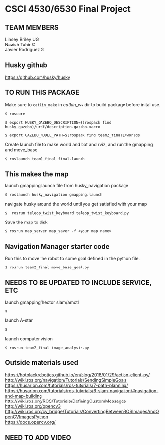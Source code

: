 # CSCI 4530/6530 Final Project



## TEAM MEMBERS
Linsey Briley    UG
<br>
Nazish Tahir     G
<br>
Javier Rodriguez G
<br>

## Husky github
https://github.com/husky/husky

## TO RUN THIS PACKAGE

Make sure to ```catkin_make``` in *catkin_ws* dir to build package before inital use.
```
$ roscore

$ export HUSKY_GAZEBO_DESCRIPTION=$(rospack find husky_gazebo)/urdf/description.gazebo.xacro

$ export GAZEBO_MODEL_PATH=$(rospack find team2_final)/worlds
```

  Create launch file to make world and bot and rviz, and run the gmapping and move_base
<br>
```
$ roslaunch team2_final final.launch
```

## This makes the map
launch gmapping launch file from husky_navigation package 
<br>
```
$ roslaunch husky_navigation gmapping.launch
```
navigate husky around the world until you get satisfied with your map 
<br> 
```
$  rosrun teleop_twist_keyboard teleop_twist_keyboard.py
```
Save the map to disk
<br>
```
$ rosrun map_server map_saver -f <your map name>
```

## Navigation Manager starter code
  Run this to move the robot to some goal defined in the python file.
<br>
```
$ rosrun team2_final move_base_goal.py
```


## NEEDS TO BE UPDATED TO INCLUDE SERVICE, ETC

  launch gmapping/hector slam/amctl
<br>
```
$
```

  launch A-star
<br>
```
$
```
  launch computer vision
<br>
```
$ rosrun team2_final image_analysis.py
```

## Outside materials used
https://hotblackrobotics.github.io/en/blog/2018/01/29/action-client-py/
<br>
http://wiki.ros.org/navigation/Tutorials/SendingSimpleGoals
<br>
https://husarion.com/tutorials/ros-tutorials/7-path-planning/
<br>
https://husarion.com/tutorials/ros-tutorials/6-slam-navigation/#navigation-and-map-building
<br>
http://wiki.ros.org/ROS/Tutorials/DefiningCustomMessages
<br>
http://wiki.ros.org/opencv3
<br>
http://wiki.ros.org/cv_bridge/Tutorials/ConvertingBetweenROSImagesAndOpenCVImagesPython
<br>
https://docs.opencv.org/


## NEED TO ADD VIDEO
